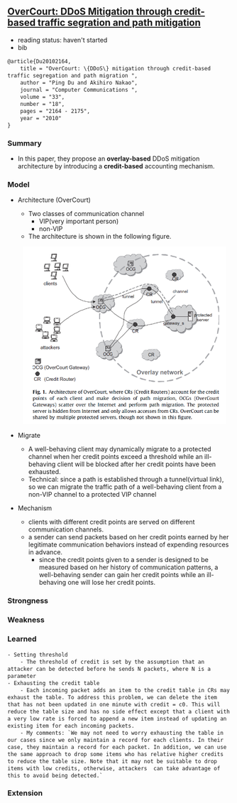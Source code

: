 ## [OverCourt: DDoS Mitigation through credit-based traffic segration and path mitigation](http://www.sciencedirect.com/science/article/pii/S0140366410004251)


- reading status: haven't started
- bib
```
@article{Du20102164,
    title = "OverCourt: \{DDoS\} mitigation through credit-based traffic segregation and path migration ",
    author = "Ping Du and Akihiro Nakao",
    journal = "Computer Communications ",
    volume = "33",
    number = "18",
    pages = "2164 - 2175",
    year = "2010"
}
```

### Summary
- In this paper, they propose an **overlay-based** DDoS mitigation architecture by introducing a **credit-based** accounting mechanism.

### Model
- Architecture (OverCourt)
    - Two classes of communication channel
        - VIP(very important person)
        - non-VIP 
    - The architecture is shown in the following figure.
    
   
    <p align="center">
    <img src="../figs/OverCourt-arch.PNG" height="400px"/>
    </p>
    
- Migrate
    - A well-behaving client may dynamically migrate to a protected channel when her credit points exceed a threshold while an ill-behaving client will be blocked after her credit points have been exhausted. 
    - Technical: since a path is established through a tunnel(virtual link), so we can migrate the traffic path of a well-behaving client from a non-VIP channel to a protected VIP channel

- Mechanism
    - clients with different credit points are served on different communication channels. 
    - a sender can send packets based on her credit points earned by her legitimate communication behaviors instead of expending resources in advance.
        - since the credit points given to a sender is designed to be measured based on her history of communication patterns, a well-behaving sender can gain her credit points while an ill-behaving one will lose her credit points. 
    

### Strongness

### Weakness


### Learned
    - Setting threshold
        - The threshold of credit is set by the assumption that an attacker can be detected before he sends N packets, where N is a parameter
    - Exhausting the credit table
        - Each incoming packet adds an item to the credit table in CRs may exhaust the table. To address this problem, we can delete the item that has not been updated in one minute with credit = c0. This will reduce the table size and has no side effect except that a client with a very low rate is forced to append a new item instead of updating an existing item for each incoming packets.    
        - My comments: `We may not need to worry exhausting the table in our cases since we only maintain a record for each clients. In their case, they maintain a record for each packet. In addition, we can use the same approach to drop some items who has relative higher credits to reduce the table size. Note that it may not be suitable to drop items with low credits, otherwise, attackers  can take advantage of this to avoid being detected.`

### Extension


